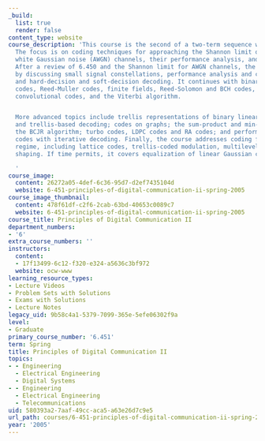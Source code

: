 ```yaml
---
_build:
  list: true
  render: false
content_type: website
course_description: 'This course is the second of a two-term sequence with 6.450.
  The focus is on coding techniques for approaching the Shannon limit of additive
  white Gaussian noise (AWGN) channels, their performance analysis, and design principles.
  After a review of 6.450 and the Shannon limit for AWGN channels, the course begins
  by discussing small signal constellations, performance analysis and coding gain,
  and hard-decision and soft-decision decoding. It continues with binary linear block
  codes, Reed-Muller codes, finite fields, Reed-Solomon and BCH codes, binary linear
  convolutional codes, and the Viterbi algorithm.


  More advanced topics include trellis representations of binary linear block codes
  and trellis-based decoding; codes on graphs; the sum-product and min-sum algorithms;
  the BCJR algorithm; turbo codes, LDPC codes and RA codes; and performance of LDPC
  codes with iterative decoding. Finally, the course addresses coding for the bandwidth-limited
  regime, including lattice codes, trellis-coded modulation, multilevel coding and
  shaping. If time permits, it covers equalization of linear Gaussian channels.

  '
course_image:
  content: 26272a05-4def-6c36-95d7-d2ef7435104d
  website: 6-451-principles-of-digital-communication-ii-spring-2005
course_image_thumbnail:
  content: 478f61df-c2f6-2cab-63bd-40653c0089c7
  website: 6-451-principles-of-digital-communication-ii-spring-2005
course_title: Principles of Digital Communication II
department_numbers:
- '6'
extra_course_numbers: ''
instructors:
  content:
  - 17f13499-6c12-f320-e324-a5636c3bf972
  website: ocw-www
learning_resource_types:
- Lecture Videos
- Problem Sets with Solutions
- Exams with Solutions
- Lecture Notes
legacy_uid: 9b58c4a1-5379-7099-365e-5efe06302f9a
level:
- Graduate
primary_course_number: '6.451'
term: Spring
title: Principles of Digital Communication II
topics:
- - Engineering
  - Electrical Engineering
  - Digital Systems
- - Engineering
  - Electrical Engineering
  - Telecommunications
uid: 580393a2-7aaf-49cc-aca5-a63e26d7c9e5
url_path: courses/6-451-principles-of-digital-communication-ii-spring-2005
year: '2005'
---
```

